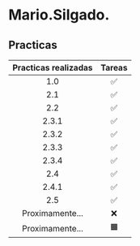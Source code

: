 # Mario.Silgado.

## Practicas

| Practicas realizadas          | Tareas | 
| :-----------:      | :-----------: | 
| 1.0              | ✅ | 
| 2.1              | ✅ |
| 2.2              | ✅ |
| 2.3.1            | ✅ |
| 2.3.2            | ✅ |
| 2.3.3            | ✅ |
| 2.3.4            | ✅ |
| 2.4              | ✅ |
| 2.4.1            | ✅ |
| 2.5              | ✅ |
| Proximamente...  | ❌ |
| Proximamente...  | 🟧 |
